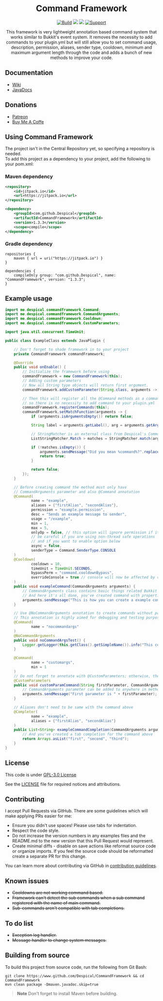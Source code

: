 <h1 align="center">Command Framework</h1>

<div align="center">

[![Build](https://github.com/Despical/CommandFramework/actions/workflows/build-commandframework.yml/badge.svg)](https://github.com/Despical/CommandFramework/actions/workflows/build-commandframework.yml)
[![](https://jitpack.io/v/Despical/CommandFramework.svg)](https://jitpack.io/#Despical/CommandFramework)
[![](https://img.shields.io/badge/JavaDocs-latest-lime.svg)](https://javadoc.jitpack.io/com/github/Despical/CommandFramework/latest/javadoc/index.html)
[![Support](https://img.shields.io/badge/Patreon-Support-lime.svg?logo=Patreon)](https://www.patreon.com/despical)

This framework is very lightweight annotation based command system that works similar to Bukkit's event system. It removes the necessity to
add commands to your plugin.yml but will still allow you to set command usage, description, permission, aliases, sender type, cooldown, minimum
and maximum argument length through the code and adds a bunch of new methods to improve your code.

</div>

## Documentation
- [Wiki](https://github.com/Despical/CommandFramework/wiki)
- [JavaDocs](https://javadoc.jitpack.io/com/github/Despical/CommandFramework/latest/javadoc/index.html)

## Donations
- [Patreon](https://www.patreon.com/despical)
- [Buy Me A Coffe](https://www.buymeacoffee.com/despical)

## Using Command Framework
The project isn't in the Central Repository yet, so specifying a repository is needed.<br>
To add this project as a dependency to your project, add the following to your pom.xml:

### Maven dependency

```xml
<repository>
    <id>jitpack.io</id>
    <url>https://jitpack.io</url>
</repository>
```
```xml
<dependency>
    <groupId>com.github.Despical</groupId>
    <artifactId>CommandFramework</artifactId>
    <version>1.3.3</version>
    <scope>compile</scope>
</dependency>
```

### Gradle dependency
```
repositories {
    maven { url = uri("https://jitpack.io") }
}
```
```
dependencies {
    compileOnly group: "com.github.Despical", name: "CommandFramework", version: "1.3.3";
}
```

## Example usage

```java
import me.despical.commandframework.Command;
import me.despical.commandframework.CommandArguments;
import me.despical.commandframework.Cooldown;
import me.despical.commandframework.CustomParameters;

import java.util.concurrent.TimeUnit;

public class ExampleClass extends JavaPlugin {

    // Don't forget to shade framework in to your project
    private CommandFramework commandFramework;

    @Override
    public void onEnable() {
        // Initialize the framework before using
        commandFramework = new CommandFramework(this);
        // Adding custom parameters
        // Now all String type objects will return first argument.
        commandFramework.addCustomParameter(String.class, arguments -> arguments.getArgument(0));

        // Then this will register all the @Command methods as a command
        // so there is no necessity to add command to your plugin.yml
        commandFramework.registerCommands(this);
        commandFramework.setMatchFunction(arguments -> {
            if (arguments.isArgumentsEmpty()) return false;

            String label = arguments.getLabel(), arg = arguments.getArgument(0);

            // StringMatcher is an external class from Despical's Commons library which is not in this framework
            ListStringMatcher.Match > matches = StringMatcher.match(arg, commandFramework.getCommands().stream().map(cmd -> cmd.name().replace(label + ".", "")).collect(Collectors.toList()));

            if (!matches.isEmpty()) {
                arguments.sendMessage("Did you mean %command%?".replace("%command%", label + " " + matches.get(0).getMatch()));
                return true;
            }

            return false;
        });
    }

    // Before creating command the method must only have
    // CommandArguments parameter and also @Command annotation
    @Command(
            name = "example",
            aliases = {"firstAlias", "secondAlias"},
            permission = "example.permission",
            desc = "Sends an example message to sender",
            usage = "/example",
            min = 1,
            max = 5,
            onlyOp = false, // this option will ignore permission if it is set
            // be careful if you are using non-thread safe operations
            // and if you want to enable option below
            async = false,
            senderType = Command.SenderType.CONSOLE
    )
    @Cooldown(
            cooldown = 10,
            timeUnit = TimeUnit.SECONDS,
            bypassPerm = "command.cooldownBypass",
            overrideConsole = true // console will now be affected by cooldown
    )
    public void exampleCommand(CommandArguments arguments) {
        // CommandArguments class contains basic things related Bukkit commands
        // And here it's all done, you've created command with properties above!
        arguments.sendMessage("This is how you can create a example command using framework.");
    }

    // Use @NoCommandArguments annotation to create commands without passing parameters.
    // This annotation is highly aimed for debugging and testing purposes.
    @Command(
            name = "nocommandargs"
    )
    @NoCommandArguments
    public void noCommandArgsTest() {
        Logger.getLogger(this.getClass().getSimpleName()).info("This command is annotated with @NoCommandArguments to run without required parameters.");
    }

    @Command(
            name = "customargs",
            min = 1
    )
    // Do not forget to annotate with @CustomParameters; otherwise, the method won't be registered.
    @CustomParameters
    public void customParamCommand(String firstParameter, CommandArguments arguments) {
        // CommandArguments parameter can be added to anywhere in method as a parameter.
        arguments.sendMessage("First parameter is " + firstParameter);
    }

    // Aliases don't need to be same with the command above
    @Completer(
            name = "example",
            aliases = {"firstAlias", "secondAlias"}
    )
    public List<String> exampleCommandCompletion(CommandArguments arguments) {
        // And you've created a tab completion for the command above
        return Arrays.asList("first", "second", "third");
    }
}
```

## License
This code is under [GPL-3.0 License](http://www.gnu.org/licenses/gpl-3.0.html)

See the [LICENSE](https://github.com/Despical/CommandFramework/blob/main/LICENSE) file for required notices and attributions.

## Contributing

I accept Pull Requests via GitHub. There are some guidelines which will make applying PRs easier for me:
+ Ensure you didn't use spaces! Please use tabs for indentation.
+ Respect the code style.
+ Do not increase the version numbers in any examples files and the README.md to the new version that this Pull Request would represent.
+ Create minimal diffs - disable on save actions like reformat source code or organize imports. If you feel the source code should be reformatted create a separate PR for this change.

You can learn more about contributing via GitHub in [contribution guidelines](../CONTRIBUTING.md).

## Known issues
* ~~Cooldowns are not working command based.~~
* ~~Framework can't detect the sub commands when a sub command registered with the name of main command.~~
* ~~Sub-commands aren't compatible with tab completions.~~

## To do list
* ~~Exception log handler.~~
* ~~Message handler to change system messages.~~

## Building from source
To build this project from source code, run the following from Git Bash:
```
git clone https://www.github.com/Despical/CommandFramework && cd CommandFramework
mvn clean package -Dmaven.javadoc.skip=true
```

> **Note** Don't forget to install Maven before building.
